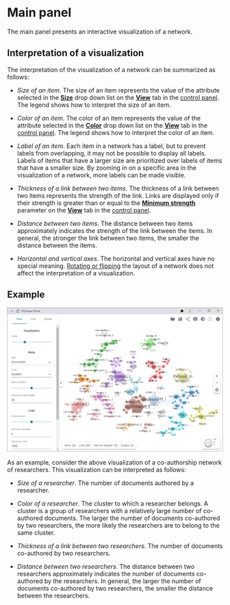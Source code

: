 # Main panel

The main panel presents an interactive visualization of a network.

## Interpretation of a visualization

The interpretation of the visualization of a network can be summarized as follows:

- *Size of an item*. The size of an item represents the value of the attribute selected in the [**Size**](/docs/user-interface/control-panel/#size) drop down list on the [**View**](/docs/user-interface/control-panel/#view) tab in the [control panel](/docs/user-interface/control-panel/). The legend shows how to interpret the size of an item.

- *Color of an item*. The color of an item represents the value of the attribute selected in the [**Color**](/docs/user-interface/control-panel/#color) drop down list on the [**View**](/docs/user-interface/control-panel/#view) tab in the [control panel](/docs/user-interface/control-panel/). The legend shows how to interpret the color of an item.

- *Label of an item*. Each item in a network has a label, but to prevent labels from overlapping, it may not be possible to display all labels. Labels of items that have a larger size are prioritized over labels of items that have a smaller size. By zooming in on a specific area in the visualization of a network, more labels can be made visible.

- *Thickness of a link between two items*. The thickness of a link between two items represents the strength of the link. Links are displayed only if their strength is greater than or equal to the [**Minimum strength**](/docs/user-interface/control-panel/#minimum-strength-and-maximum-links) parameter on the [**View**](/docs/user-interface/control-panel/#view) tab in the [control panel](/docs/user-interface/control-panel/).

- *Distance between two items*. The distance between two items approximately indicates the strength of the link between the items. In general, the stronger the link between two items, the smaller the distance between the items.

- *Horizontal and vertical axes*. The horizontal and vertical axes have no special meaning. [Rotating or flipping](/docs/user-interface/control-panel/#rotate-flip) the layout of a network does not affect the interpretation of a visualization.

## Example

![Main panel](/docs/assets/images/user_interface.png)

As an example, consider the above visualization of a co-authorship network of researchers. This visualization can be interpreted as follows:

- *Size of a researcher*. The number of documents authored by a researcher.

- *Color of a researcher*. The cluster to which a researcher belongs. A cluster is a group of researchers with a relatively large number of co-authored documents. The larger the number of documents co-authored by two researchers, the more likely the researchers are to belong to the same cluster.

- *Thickness of a link between two researchers*. The number of documents co-authored by two researchers.

- *Distance between two researchers*. The distance between two researchers approximately indicates the number of documents co-authored by the researchers. In general, the larger the number of documents co-authored by two researchers, the smaller the distance between the researchers.

